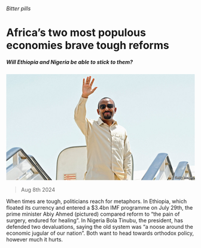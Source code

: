 ###### Bitter pills

# Africa’s two most populous economies brave tough reforms 

##### Will Ethiopia and Nigeria be able to stick to them? 

![image](images/20240810_FNP002.jpg) 

> Aug 8th 2024 

When times are tough, politicians reach for metaphors. In Ethiopia, which floated its currency and entered a $3.4bn IMF programme on July 29th, the prime minister Abiy Ahmed (pictured) compared reform to “the pain of surgery, endured for healing”. In Nigeria Bola Tinubu, the president, has defended two devaluations, saying the old system was “a noose around the economic jugular of our nation”. Both want to head towards orthodox policy, however much it hurts.

